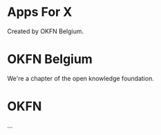# Apps For X

Created by OKFN Belgium.

# OKFN Belgium

We're a chapter of the open knowledge foundation.

# OKFN

...

